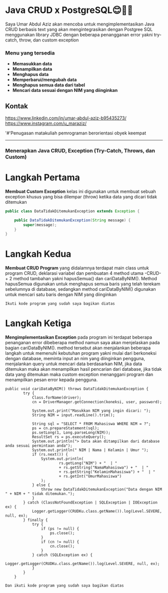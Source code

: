 # Java CRUD x PostgreSQL😊🤗👋

Saya Umar Abdul Aziz akan mencoba untuk mengimplementasikan Java CRUD berbasis text yang akan mengintegrasikan dengan Postgree SQL menggunakan library JDBC dengan beberapa penangganan error yakni try-catch, throw, dan custom exception 

### **Menu yang tersedia**

* **Memasukkan data** 
* **Menampilkan data**
* **Menghapus data** 
* **Memperbarui/mengubah data**
* **Menghapus semua data dari tabel**
* **Mencari data sesuai dengan NIM yang diinginkan**

## Kontak
https://www.linkedin.com/in/umar-abdul-aziz-b95435273/
https://www.instagram.com/u_maraziz/

'#'Penugasan matakuliah pemrograman berorientasi obyek keempat

------------------------------------------------------------------------------------------
### Menerapkan Java CRUD, Exception (Try-Catch, Throws, dan Custom)


# Langkah Pertama  
**Membuat Custom Exception** kelas ini digunakan untuk membuat sebuah exception khusus yang bisa dilempar (throw) ketika data yang dicari tidak ditemukan
```java
public class DataTidakDitemukanException extends Exception {

    public DataTidakDitemukanException(String message) {
        super(message);
    }
}
```

# Langkah Kedua  
**Membuat CRUD Program** yang didalamnya terdapat main class untuk program CRUD, deklarasi variabel dan pembuatan 4 method utama -CRUD- + 2 method tambahan yakni hapusSemua() dan cariDataByNIM(). Method hapusSemua digunakan untuk menghapus semua baris yang telah terekam sebelumnya di database, sedangkan method cariDataByNIM() digunakan untuk mencari satu baris dengan NIM yang diinginkan
```
Ikuti kode program yang sudah saya bagikan diatas
```

# Langkah Ketiga  
**Mengimplementasikan Exception** pada program ini terdapat beberapa penanganan error dibeberapa method namun saya akan menjelaskan pada bagian cariDataByNIM(). method tersebut akan menjalankan beberapa langkah untuk memenuhi kebutuhan program yakni mulai dari berkoneksi dengan database, meminta input an nim yang diinginkan pengguna, menjalankan query untuk mencari data berdasarkan NIM, jika data ditemukan maka akan menampilkan hasil pencarian dari database, jika tidak data yang ditemukan maka custom exception menanggani program dan menampilkan pesan error kepada pengguna.
```
public void cariDataByNIM() throws DataTidakDitemukanException {
        try {
            Class.forName(driver);
            cn = DriverManager.getConnection(koneksi, user, password);

            System.out.print("Masukkan NIM yang ingin dicari: ");
            String NIM = input.readLine().trim();

            String sql = "SELECT * FROM Mahasiswa WHERE NIM = ?";
            ps = cn.prepareStatement(sql);
            ps.setLong(1, Long.parseLong(NIM));
            ResultSet rs = ps.executeQuery();
            System.out.println("> Data akan ditampilkan dari database anda sesuai permintaan anda");
            System.out.println(" NIM | Nama | Kelamin | Umur ");
            if (rs.next()) {
                System.out.println(
                        rs.getLong("NIM") + "  | "
                        + rs.getString("NamaMahasiswa") + "  | "
                        + rs.getString("KelaminMahasiswa") + "  | "
                        + rs.getInt("UmurMahasiswa")
                );
            } else {
                throw new DataTidakDitemukanException("Data dengan NIM " + NIM + " tidak ditemukan.");
            }
        } catch (ClassNotFoundException | SQLException | IOException ex) {
            Logger.getLogger(CRUDKu.class.getName()).log(Level.SEVERE, null, ex);
        } finally {
            try {
                if (ps != null) {
                    ps.close();
                }
                if (cn != null) {
                    cn.close();
                }
            } catch (SQLException ex) {
                Logger.getLogger(CRUDKu.class.getName()).log(Level.SEVERE, null, ex);
            }
        }
    }

Dan ikuti kode program yang sudah saya bagikan diatas
```
